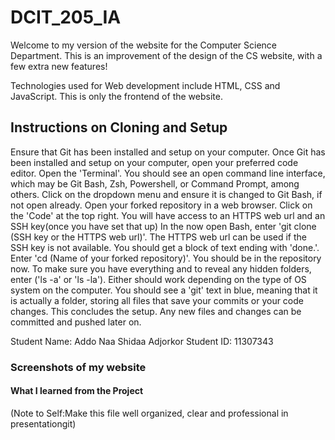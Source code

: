 # DCIT_205_IA

Welcome to my version of the website for the Computer Science Department. 
This is an improvement of the design of the CS website, with a few extra new features!

Technologies used for Web development include HTML, CSS and JavaScript.
This is only the frontend of the website.

## Instructions on Cloning and Setup
Ensure that Git has been installed and setup on your computer. 
Once Git has been installed and setup on your computer, open your preferred code editor.
Open the 'Terminal'. You should see an open command line interface, which may be Git Bash, Zsh, Powershell, or Command Prompt, among others.
Click on the dropdown menu and ensure it is changed to Git Bash, if not open already.
Open your forked repository in a web browser. 
Click on the 'Code' at the top right. You will have access to an HTTPS web url and an SSH key(once you have set that up)
In the now open Bash, enter 'git clone (SSH key or the HTTPS web url)'. The HTTPS web url can be used if the  SSH key is not available. You should get a block of text ending with 'done.'.
Enter 'cd (Name of your forked repository)'. You should be in the repository now.
To make sure you have everything and to reveal any hidden folders, enter ('ls -a' or 'ls -la'). Either should work depending on the type of OS system on the computer. 
You should see a 'git' text in blue, meaning that it is actually a folder, storing all files that save your commits or your code changes.
This concludes the setup.
Any new files and changes can be committed and pushed later on.

Student Name: Addo Naa Shidaa Adjorkor
Student ID: 11307343

### Screenshots of my website

#### What I learned from the Project

(Note to Self:Make this file well organized, clear and professional in presentationgit)
